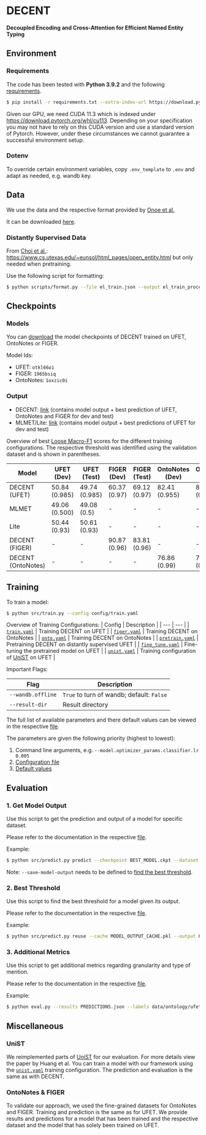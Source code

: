 # DECENT

**Decoupled Encoding and Cross-Attention for Efficient Named Entity Typing**

## Environment

### Requirements

The code has been tested with **Python 3.9.2** and the following [requirements](requirements.txt).


```bash
$ pip install -r requirements.txt --extra-index-url https://download.pytorch.org/whl/cu113
```

Given our GPU, we need CUDA 11.3 which is indexed under https://download.pytorch.org/whl/cu113. Depending on your specification you may not have to rely on this CUDA version and use a standard version of Pytorch. However, under these circumstances we cannot guarantee a successful environment setup.

### Dotenv

To override certain environment variables, copy `.env_template` to `.env` and adapt as needed, e.g. wandb key.

## Data

We use the data and the respective format provided by [Onoe et al.](https://github.com/yasumasaonoe/Box4Types)

It can be downloaded [here](https://drive.google.com/file/d/1T9kbqNS2UN84Z40y3j6zjFooNu-IuaSN/view?usp=sharing).


### Distantly Supervised Data
From [Choi et al.](https://aclanthology.org/P18-1009.pdf):
https://www.cs.utexas.edu/~eunsol/html_pages/open_entity.html but only needed when pretraining.

Use the following script for formatting:

```bash
$ python scripts/format.py --file el_train.json --output el_train_processed.json
```

## Checkpoints

### Models

You can [download](https://drive.google.com/file/d/1mieu2HgUJLZAtrMsgRdYNzOQJJdKrJoc/view?usp=sharing) the model checkpoints of DECENT trained on UFET, OntoNotes or FIGER.

Model Ids:
- UFET: `otkl66o1`
- FIGER: `1965bsiq`
- OntoNotes: `1oxzic0i`

### Output

- DECENT: [link](https://drive.google.com/file/d/1-CM59LYWxLw4puAVXjV4ok896G7y1XQI/view?usp=sharing) (contains model output + best prediction of UFET, OntoNotes and FIGER for dev and test)
- MLMET/Lite: [link](https://drive.google.com/file/d/1AryPlLB3ltk_bEklwp8hq_ybQ2jMc4QR/view?usp=sharing) (contains model output + best predictions of UFET for dev and test)

Overview of best [Loose Macro-F1](https://aiweb.cs.washington.edu/ai/pubs/ling-aaai12.pdf) scores for the different training configurations.
The respective threshold was identified using the validation dataset and is shown in parentheses.

| Model             | UFET (Dev)    | UFET (Test)   | FIGER (Dev)   | FIGER (Test)  | OntoNotes (Dev)   | OntoNotes (Test)  |
| ---               | ---           | ---           | ---           | ---           | ---               | ---               |
| DECENT (UFET)     | 50.84 (0.985) | 49.74 (0.985) | 60.37 (0.97)  | 69.12 (0.97)  | 82.41 (0.955)     | 83.10 (0.955)     |
| MLMET             | 49.06 (0.500) | 49.08 (0.5)   | -             | -             | -                 | -                 |         
| Lite              | 50.44 (0.93)  | 50.61 (0.93)  | -             | -             | -                 | -                 |  
| DECENT (FIGER)    | -             | -             | 90.87 (0.96)  | 83.81 (0.96)  | -                 | -                 |
| DECENT (OntoNotes)| -             | -             | -             | -             | 76.86 (0.99)      | 77.01 (0.99)      |

## Training

To train a model:
```bash
$ python src/train.py --config config/train.yaml
```

Overview of Training Configurations: 
| Config | Description |
| ---  | ---         |
| [`train.yaml`](config/train.yaml) | Training DECENT on UFET |
| [`figer.yaml`](config/figer.yaml) | Training DECENT on OntoNotes |
| [`onto.yaml`](config/onto.yaml) | Training DECENT on OntoNotes |
| [`pretrain.yaml`](config/pretrain.yaml) | Pretraining DECENT on distantly supervised UFET |
| [`fine_tune.yaml`](config/fine_tune.yaml) | Fine-tuning the pretrained model on UFET |
| [`unist.yaml`](config/unist.yaml) | Training configuration of [UniST](https://aclanthology.org/2022.naacl-main.190.pdf) on UFET |

Important Flags:

| Flag | Description |
| ---  | ---         |
| `--wandb.offline` | `True` to turn of wandb; default: `False`         |
| `--result-dir` | Result directory |

The full list of available parameters and there default values can be viewed in the respective [file](src/utils/config.py).

The parameters are given the following priority (highest to lowest):

1. Command line arguments, e.g. `--model.optimizer_params.classifier.lr 0.005`
2. [Configuration file](config)
3. [Default values](src/utils/config.py)


## Evaluation

### 1. Get Model Output

Use this script to get the prediction and output of a model for specific dataset.

Please refer to the documentation in the respective [file](src/predict.py#L171).

Example:
```bash
$ python src/predict.py predict --checkpoint BEST_MODEL.ckpt --dataset data/ufet/ufet_dev.json --labels data/ontology/ufet_types.txt --output OUTPUT_FOLDER --save-model-output CACHE_FOLDER --model-id 123 --batch-size 128
```

Note: `--save-model-output` needs to be defined to [find the best threshold](#2-best-threshold). 

### 2. Best Threshold

Use this script to find the best threshold for a model given its output.

Please refer to the documentation in the respective [file](src/predict.py#L120).

Example:
```bash
$ python src/predict.py reuse --cache MODEL_OUTPUT_CACHE.pkl --output OUTPUT_FOLDER --threshold-step 0.005
```

### 3. Additional Metrics 

Use this script to get additional metrics regarding granularity and type of mention.

Please refer to the documentation in the respective [file](src/eval.py#L29).

Example:
```bash
$ python eval.py --results PREDICTIONS.json --labels data/ontology/ufet_types.txt
```

## Miscellaneous

### UniST

We reimplemented parts of [UniST](https://aclanthology.org/2022.naacl-main.190.pdf) for our evaluation.
For more details view the paper by Huang et al.
You can train a model with our framework using the [`unist.yaml`](config/unist.yaml) training configuration.
The prediction and evaluation is the same as with DECENT.

### OntoNotes & FIGER

To validate our approach, we used the fine-grained datasets for OntoNotes and FIGER.
Training and prediction is the same as for UFET.
We provide results and predictions for a model that has been trained and the respective dataset and the model that has solely been trained on UFET.
